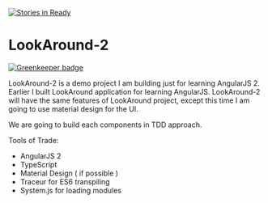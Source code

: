 [![Stories in Ready](https://badge.waffle.io/shidhincr/LookAround-2.png?label=ready&title=Ready)](https://waffle.io/shidhincr/LookAround-2)
# LookAround-2

[![Greenkeeper badge](https://badges.greenkeeper.io/shidhincr/LookAround-2.svg)](https://greenkeeper.io/)

LookAround-2 is a demo project I am building just for learning AngularJS 2. Earlier I built LookAround application for learning AngularJS. LookAround-2 will have the same features of LookAround project, except this time I am going to use material design for the UI. 

We are going to build each components in TDD approach. 

Tools of Trade:

- AngularJS 2
- TypeScript
- Material Design ( if possible )
- Traceur for ES6 transpiling
- System.js for loading modules

